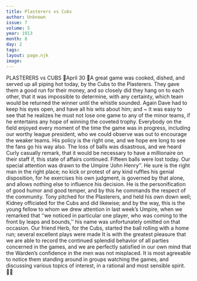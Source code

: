 ```yaml
---
title: Plasterers vs Cubs
author: Unknown
issue: 7
volume: 5
year: 1913
month: 8
day: 2
tags:
layout: page.njk
image:
---
```

PLASTERERS vs CUBS April 30 A great game was cooked, dished, and served up all piping hot today, by the Cubs to the Plasterers. They gave them a good run for their money, and so closely did they hang on to each other, that it was impossible to determine, with any certainty, which team would be returned the winner until the whistle sounded. Again Dave had to keep his eyes open, and have all his wits about him; and ~ it was easy to see that he realizes he must not lose one game to any of the minor teams, if he entertains any hope of winning the coveted trophy. Everybody on the field enjoyed every moment of the time the game was in progress, including our worthy league president, who we could observe was out to encourage the weaker teams. His policy is the right one, and we hope ere long to see the fans go his way also. The loss of balls was disastrous, and we heard Curly casually remark, that it would be necessary to have a millionaire on their staff if, this state of affairs continued. Fifteen balls were lost today. Our special attention was drawn to the Umpire ‘John Henry’’. He sure is the right man in the right place; no kick or protest of any kind ruffles his genial disposition, for he exercises his own judgment, is governed by that alone, and allows nothing else to influence his decision. He is the personification of good humor and good temper, and by this he commands the respect of the community. Tony pitched for the Plasterers, and held his own down well; Kidney officiated for the Cubs and did likewise; and by the way, this is the young fellow to whom we drew attention in last week’s Umpire, when we remarked that ‘‘we noticed in particular one player, who was coming to the front by leaps and bounds,’’ his name was unfortunately omitted on that occasion. Our friend Herb, for the Cubs, started the ball rolling with a home run; several excellent plays were made It is with the greatest pleasure that we are able to record the continued splendid behavior of all parties concerned in the games, and we are perfectly satisfied in our own mind that the Warden’s confidence in the men was not misplaced. It is most agreeable to notice them standing around in groups watching the games, and discussing various topics of interest, in a rational and most sensible spirit. 

